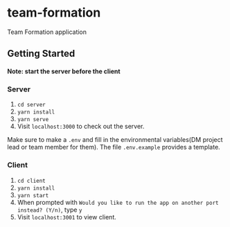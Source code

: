 # team-formation
Team Formation application

## Getting Started ##

#### Note: start the server before the client ####

### Server ###
1. `cd server`
2. `yarn install`
4. `yarn serve`
5. Visit `localhost:3000` to check out the server.

Make sure to make a `.env` and fill in the environmental variables(DM project lead or team member for them). The file `.env.example` provides a template.

### Client ###
1. `cd client`
2. `yarn install`
3. `yarn start`
4. When prompted with `Would you like to run the app on another port instead? (Y/n)`, type `y`
5. Visit `localhost:3001` to view client.

